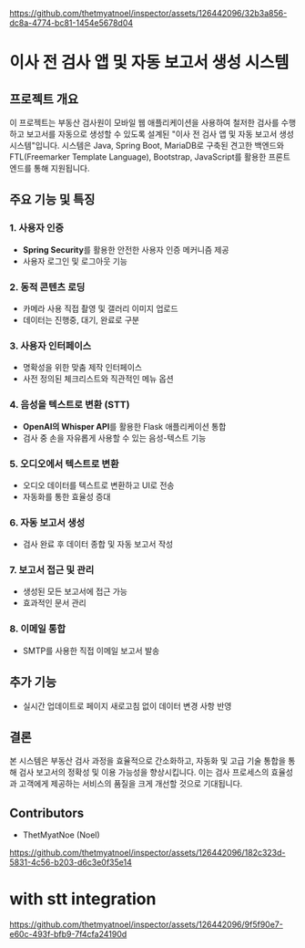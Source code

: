 
https://github.com/thetmyatnoel/inspector/assets/126442096/32b3a856-dc8a-4774-bc81-1454e5678d04

# 이사 전 검사 앱 및 자동 보고서 생성 시스템

## 프로젝트 개요
이 프로젝트는 부동산 검사원이 모바일 웹 애플리케이션을 사용하여 철저한 검사를 수행하고 보고서를 자동으로 생성할 수 있도록 설계된 "이사 전 검사 앱 및 자동 보고서 생성 시스템"입니다. 시스템은 Java, Spring Boot, MariaDB로 구축된 견고한 백엔드와 FTL(Freemarker Template Language), Bootstrap, JavaScript를 활용한 프론트엔드를 통해 지원됩니다.

## 주요 기능 및 특징

### 1. 사용자 인증
- **Spring Security**를 활용한 안전한 사용자 인증 메커니즘 제공
- 사용자 로그인 및 로그아웃 기능

### 2. 동적 콘텐츠 로딩
- 카메라 사용 직접 촬영 및 갤러리 이미지 업로드
- 데이터는 진행중, 대기, 완료로 구분

### 3. 사용자 인터페이스
- 명확성을 위한 맞춤 제작 인터페이스
- 사전 정의된 체크리스트와 직관적인 메뉴 옵션

### 4. 음성을 텍스트로 변환 (STT)
- **OpenAI의 Whisper API**를 활용한 Flask 애플리케이션 통합
- 검사 중 손을 자유롭게 사용할 수 있는 음성-텍스트 기능

### 5. 오디오에서 텍스트로 변환
- 오디오 데이터를 텍스트로 변환하고 UI로 전송
- 자동화를 통한 효율성 증대

### 6. 자동 보고서 생성
- 검사 완료 후 데이터 종합 및 자동 보고서 작성

### 7. 보고서 접근 및 관리
- 생성된 모든 보고서에 접근 가능
- 효과적인 문서 관리

### 8. 이메일 통합
- SMTP를 사용한 직접 이메일 보고서 발송

## 추가 기능
- 실시간 업데이트로 페이지 새로고침 없이 데이터 변경 사항 반영

## 결론
본 시스템은 부동산 검사 과정을 효율적으로 간소화하고, 자동화 및 고급 기술 통합을 통해 검사 보고서의 정확성 및 이용 가능성을 향상시킵니다. 이는 검사 프로세스의 효율성과 고객에게 제공하는 서비스의 품질을 크게 개선할 것으로 기대됩니다.


## Contributors
- ThetMyatNoe (Noel)




https://github.com/thetmyatnoel/inspector/assets/126442096/182c323d-5831-4c56-b203-d6c3e0f35e14

# with stt integration
https://github.com/thetmyatnoel/inspector/assets/126442096/9f5f90e7-e60c-493f-bfb9-7f4cfa24190d





